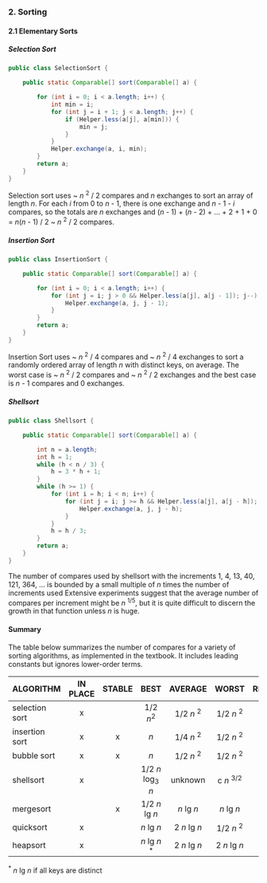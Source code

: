 ### 2. Sorting

#### 2.1 Elementary Sorts

##### Selection Sort

```java
public class SelectionSort {

    public static Comparable[] sort(Comparable[] a) {

        for (int i = 0; i < a.length; i++) {
            int min = i;
            for (int j = i + 1; j < a.length; j++) {
                if (Helper.less(a[j], a[min])) {
                    min = j;
                }
            }
            Helper.exchange(a, i, min);
        }
        return a;
    }
}
```
Selection sort uses ~ *n* <sup>2</sup> / 2 compares and *n* exchanges to sort an array of length *n*.
For each *i* from 0 to *n* - 1, there is one exchange and *n* - 1 - *i* compares, so the totals 
are *n* exchanges and (*n* - 1) + (*n* - 2) + ... + 2 + 1 + 0 = *n*(*n* - 1) / 2 ~ *n* <sup>2</sup> / 2 compares.

##### Insertion Sort

```java
public class InsertionSort {

    public static Comparable[] sort(Comparable[] a) {

        for (int i = 0; i < a.length; i++) {
            for (int j = i; j > 0 && Helper.less(a[j], a[j - 1]); j--) {
                Helper.exchange(a, j, j - 1);
            }
        }
        return a;
    }
}
```
Insertion Sort uses  ~ *n* <sup>2</sup> / 4 compares and ~ *n* <sup>2</sup> / 4 exchanges to sort a 
randomly ordered array of length *n* with distinct keys, on average. The worst case is ~ *n* <sup>2</sup> / 2
compares and ~ *n* <sup>2</sup> / 2 exchanges and the best case is *n* - 1 compares and 0 exchanges.

##### Shellsort

```java
public class Shellsort {

    public static Comparable[] sort(Comparable[] a) {

        int n = a.length;
        int h = 1;
        while (h < n / 3) {
            h = 3 * h + 1;
        }
        while (h >= 1) {
            for (int i = h; i < n; i++) {
                for (int j = i; j >= h && Helper.less(a[j], a[j - h]); j -= h) {
                    Helper.exchange(a, j, j - h);
                }
            }
            h = h / 3;
        }
        return a;
    }
}
```
The number of compares used by shellsort with the increments 1, 4, 13, 40, 121, 364, ... is bounded by a small
multiple of *n* times the number of increments used Extensive experiments suggest that the average number of 
compares per increment might be *n* <sup>1/5</sup>, but it is quite difficult to discern the growth in that 
function unless *n* is huge.

#### Summary

The table below summarizes the number of compares for a variety of sorting algorithms, as implemented 
in the textbook. It includes leading constants but ignores lower-order terms.

|ALGORITHM     |IN PLACE|STABLE|BEST                       |AVERAGE             |WORST               |REMARKS|
|--------------|:------:|:----:|:-------------------------:|:------------------:|:------------------:|:-----:|
|selection sort|x       |      |1/2 *n*<sup>2</sup>        |1/2 *n* <sup>2</sup>|1/2 *n* <sup>2</sup>|       |
|insertion sort|x       |x     |*n*                        |1/4 *n* <sup>2</sup>|1/2 *n* <sup>2</sup>|       |
|bubble sort   |x       |x     |*n*                        |1/2 *n* <sup>2</sup>|1/2 *n* <sup>2</sup>|       |
|shellsort     |x       |      |1/2 *n* log<sub>3</sub> *n*|unknown             |c *n* <sup>3/2</sup>|       |
|mergesort     |        |x     |1/2 *n* lg *n*             |*n* lg *n*          |*n* lg *n*          |       |
|quicksort     |x       |      |*n* lg *n*                 |2 *n* lg *n*        |1/2 *n* <sup>2</sup>|       |
|heapsort      |x       |      |*n* lg *n* <sup>*</sup>    |2 *n* lg *n*        |2 *n* lg *n*        |       |
<sup>*</sup> *n* lg *n* if all keys are distinct